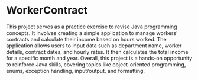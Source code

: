 # WorkerContract

This project serves as a practice exercise to revise Java programming concepts. It involves creating a simple application to manage workers' contracts and calculate their income based on hours worked. The application allows users to input data such as department name, worker details, contract dates, and hourly rates. It then calculates the total income for a specific month and year. Overall, this project is a hands-on opportunity to reinforce Java skills, covering topics like object-oriented programming, enums, exception handling, input/output, and formatting.
